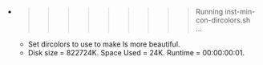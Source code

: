 * >>>>>>>>> Running inst-min-con-dircolors.sh ...
  * Set dircolors to use  to make ls more beautiful.
  * Disk size = 822724K. Space Used = 24K. Runtime = 00:00:00:01.
